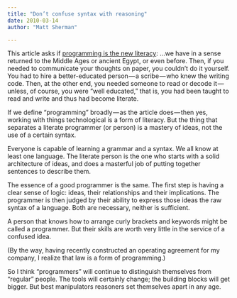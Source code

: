 ```yaml
---
title: "Don’t confuse syntax with reasoning"
date: 2010-03-14
author: "Matt Sherman"

---
```


This article asks if [programming is the new literacy](http://www.edutopia.org/literacy-computer-programming):
…we have in a sense returned to the Middle Ages or ancient Egypt, or even before. Then, if you needed to communicate your thoughts on paper, you couldn’t do it yourself. You had to hire a better-educated person — a scribe — who knew the writing code. Then, at the other end, you needed someone to read or decode it — unless, of course, you were “well educated,” that is, you had been taught to read and write and thus had become literate.

If we define “programming” broadly — as the article does — then yes, working with things technological is a form of literacy. But the thing that separates a literate programmer (or person) is a mastery of ideas, not the use of a certain syntax.

Everyone is capable of learning a grammar and a syntax. We all know at least one language. The literate person is the one who starts with a solid architecture of ideas, and does a masterful job of putting together sentences to describe them.

The essence of a good programmer is the same. The first step is having a clear sense of logic: ideas, their relationships and their implications. The programmer is then judged by their ability to express those ideas the raw syntax of a language. Both are necessary, neither is sufficient.

A person that knows how to arrange curly brackets and keywords might be called a programmer. But their skills are worth very little in the service of a confused idea.

(By the way, having recently constructed an operating agreement for my company, I realize that law is a form of programming.)

So I think “programmers” will continue to distinguish themselves from “regular” people. The tools will certainly change; the building blocks will get bigger. But best manipulators reasoners set themselves apart in any age.
